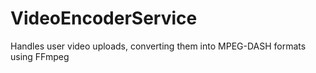 # VideoEncoderService
Handles user video uploads, converting them into MPEG-DASH formats using FFmpeg
